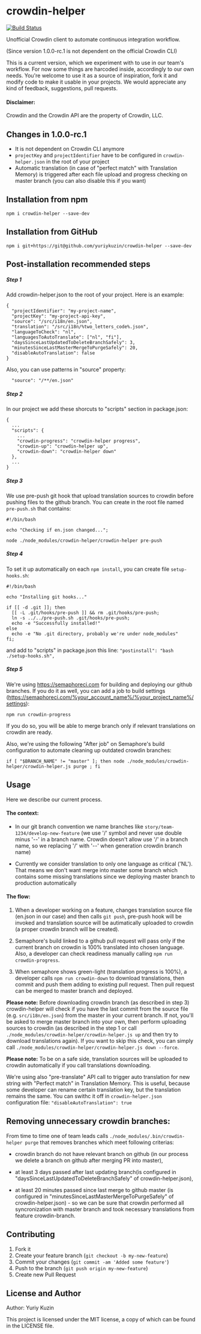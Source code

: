# crowdin-helper

[![Build Status](https://semaphoreci.com/api/v1/yuriykuzin/crowdin-helper/branches/master/shields_badge.svg)](https://semaphoreci.com/yuriykuzin/crowdin-helper)

Unofficial Crowdin client to automate continuous integration workflow.

(Since version 1.0.0-rc.1 is not dependent on the official Crowdin CLI)

This is a current version, which we experiment with to use in our team's workflow. For now some things are harcoded inside, accordingly to our own needs. You're welcome to use it as a source of inspiration, fork it and modify code to make it usable in your projects. We would appreciate any kind of feedback, suggestions, pull requests.

#### Disclaimer:
Crowdin and the Crowdin API are the property of Crowdin, LLC.

## Changes in 1.0.0-rc.1

- It is not dependent on Crowdin CLI anymore
- `projectKey` and `projectIdentifier` have to be configured in `crowdin-helper.json` in the root of your project
- Automatic translation (in case of "perfect match" with Translation Memory) is triggered after each file upload and progress checking on master branch (you can also disable this if you want)

## Installation from npm
`npm i crowdin-helper --save-dev`

## Installation from GitHub
`npm i git+https://git@github.com/yuriykuzin/crowdin-helper --save-dev`

## Post-installation recommended steps

##### Step 1
Add crowdin-helper.json to the root of your project. Here is an example:

```
{
  "projectIdentifier": "my-project-name",
  "projectKey": "my-project-api-key",
  "source": "/src/i18n/en.json",
  "translation": "/src/i18n/%two_letters_code%.json",
  "languageToCheck": "nl",
  "languagesToAutoTranslate": ["nl", "fi"],
  "daysSinceLastUpdatedToDeleteBranchSafely": 3,
  "minutesSinceLastMasterMergeToPurgeSafely": 20,
  "disableAutoTranslation": false
}
```

Also, you can use patterns in "source" property:

```
  "source": "/**/en.json"
```

##### Step 2
In our project we add these shorcuts to "scripts" section in package.json:

```
{
  ...
  "scripts": {
    ...
    "crowdin-progress": "crowdin-helper progress",
    "crowdin-up": "crowdin-helper up",
    "crowdin-down": "crowdin-helper down"
  },
  ...
}
```

##### Step 3
We use pre-push git hook that upload translation sources to crowdin before pushing files to the github branch. You can create in the root file named `pre-push.sh` that contains:

```
#!/bin/bash

echo "Checking if en.json changed...";

node ./node_modules/crowdin-helper/crowdin-helper pre-push
```

##### Step 4
To set it up automatically on each `npm install`, you can create file `setup-hooks.sh`:

```
#!/bin/bash

echo "Installing git hooks..."

if [[ -d .git ]]; then
  [[ -L .git/hooks/pre-push ]] && rm .git/hooks/pre-push;
  ln -s ../../pre-push.sh .git/hooks/pre-push;
  echo -e "Successfully installed!"
else
  echo -e "No .git directory, probably we're under node_modules"
fi;
```
and add to "scripts" in package.json this line:
`"postinstall": "bash ./setup-hooks.sh",`

##### Step 5
We're using https://semaphoreci.com for building and deploying our github branches. If you do it as well, you can add a job to build settings (https://semaphoreci.com/%your_account_name%/%your_project_name%/settings):

`npm run crowdin-progress`

If you do so, you will be able to merge branch only if relevant translations on crowdin are ready.

Also, we're using the following "After job" on Semaphore's build configuration to automate cleaning up outdated crowdin branches:

```
if [ "$BRANCH_NAME" != "master" ]; then node ./node_modules/crowdin-helper/crowdin-helper.js purge ; fi
```

## Usage
Here we describe our current process.

#### The context:
- In our git branch convention we name branches like `story/team-1234/develop-new-feature` (we use '/' symbol and never use double minus '--' in a branch name. Crowdin doesn't allow use '/' in a branch name, so we replacing '/' with '--' when generation crowdin branch name)

- Currently we consider translation to only one language as critical ('NL'). That means we don't want merge into master some branch which contains some missing translations since we deploying master branch to production automatically

#### The flow:

1. When a developer working on a feature, changes translation source file (en.json in our case) and then calls `git push`, pre-push hook will be invoked and translation source will be autimatically uploaded to crowdin (a proper crowdin branch will be created).

2. Semaphore's build linked to a github pull request will pass only if the current branch on crowdin is 100% translated into chosen language. Also, a developer can check readiness manually calling `npm run crowdin-progress`.

3. When semaphore shows green-light (translation progress is 100%), a developer calls `npm run crowdin-down` to download translations, then commit and push them adding to existing pull request. Then pull request can be merged to master branch and deployed.

**Please note:** Before downloading crowdin branch (as described in step 3) crowdin-helper will check if you have the last commit from the source file (e.g. `src/i18n/en.json`) from the master in your current branch. If not, you'll be asked to merge master branch into your own, then perform uploading sources to crowdin (as described in the step 1 or call `./node_modules/crowdin-helper/crowdin-helper.js up` and then try to download translations again). If you want to skip this check, you can simply call `./node_modules/crowdin-helper/crowdin-helper.js down --force`.

**Please note:** To be on a safe side, translation sources will be uploaded to crowdin automatically if you call translations downloading.

We're using also "pre-translate" API call to trigger auto translation for new string with "Perfect match" in Translation Memory. This is useful, because some developer can rename certain translation key, but the translation remains the same. You can swithc it off in `crowdin-helper.json` configuration file: `"disableAutoTranslation": true`

## Removing unnecessary crowdin branches:
From time to time one of team leads calls `./node_modules/.bin/crowdin-helper purge` that removes branches which meet following criterias:

- crowdin branch do not have relevant branch on github (in our process we delete a branch on github after merging PR into master),

- at least 3 days passed after last updating branch(is configured in "daysSinceLastUpdatedToDeleteBranchSafely" of crowdin-helper.json),

- at least 20 minutes passed since last merge to github master (is configured in "minutesSinceLastMasterMergeToPurgeSafely" of crowdin-helper.json) - so we can be sure that crowdin performed all syncronization with master branch and took necessary translations from feature crowdin-branch.

## Contributing
1. Fork it
2. Create your feature branch (`git checkout -b my-new-feature`)
3. Commit your changes (`git commit -am 'Added some feature'`)
4. Push to the branch (`git push origin my-new-feature`)
5. Create new Pull Request

## License and Author
Author: Yuriy Kuzin

This project is licensed under the MIT license, a copy of which can be found in the LICENSE file.
